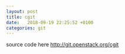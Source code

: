 ```yaml
---
layout: post
title: cgit
date:   2018-09-19 22:25:52 +0100
categories: git
---
```

source code here http://git.openstack.org/cgit
